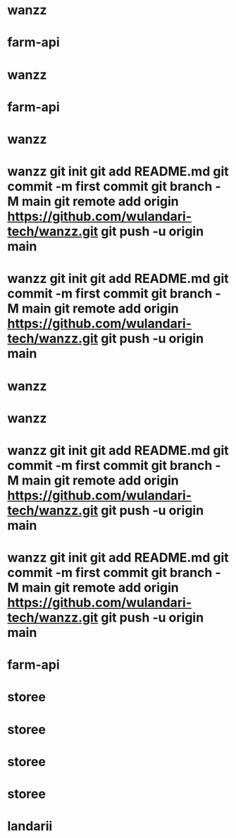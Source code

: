 # wanzz
# farm-api
# wanzz
# farm-api
# wanzz
# wanzz git init git add README.md git commit -m first commit git branch -M main git remote add origin https://github.com/wulandari-tech/wanzz.git git push -u origin main
# wanzz git init git add README.md git commit -m first commit git branch -M main git remote add origin https://github.com/wulandari-tech/wanzz.git git push -u origin main
# wanzz
# wanzz
# wanzz git init git add README.md git commit -m first commit git branch -M main git remote add origin https://github.com/wulandari-tech/wanzz.git git push -u origin main
# wanzz git init git add README.md git commit -m first commit git branch -M main git remote add origin https://github.com/wulandari-tech/wanzz.git git push -u origin main
# farm-api
# storee
# storee
# storee
# storee
# landarii
